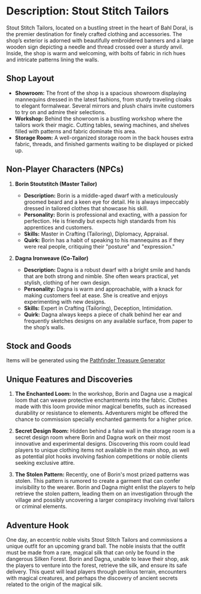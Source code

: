 # Description: Stout Stitch Tailors

Stout Stitch Tailors, located on a bustling street in the heart of Bahl Doral, is the premier destination for finely crafted clothing and accessories. The shop’s exterior is adorned with beautifully embroidered banners and a large wooden sign depicting a needle and thread crossed over a sturdy anvil. Inside, the shop is warm and welcoming, with bolts of fabric in rich hues and intricate patterns lining the walls.

## Shop Layout

- **Showroom:** The front of the shop is a spacious showroom displaying mannequins dressed in the latest fashions, from sturdy traveling cloaks to elegant formalwear. Several mirrors and plush chairs invite customers to try on and admire their selections.
- **Workshop:** Behind the showroom is a bustling workshop where the tailors work their magic. Cutting tables, sewing machines, and shelves filled with patterns and fabric dominate this area.
- **Storage Room:** A well-organized storage room in the back houses extra fabric, threads, and finished garments waiting to be displayed or picked up.

## Non-Player Characters (NPCs)

1. **Borin Stoutstitch (Master Tailor)**
   - **Description:** Borin is a middle-aged dwarf with a meticulously groomed beard and a keen eye for detail. He is always impeccably dressed in tailored clothes that showcase his skill.
   - **Personality:** Borin is professional and exacting, with a passion for perfection. He is friendly but expects high standards from his apprentices and customers.
   - **Skills:** Master in Crafting (Tailoring), Diplomacy, Appraisal.
   - **Quirk:** Borin has a habit of speaking to his mannequins as if they were real people, critiquing their "posture" and "expression."

2. **Dagna Ironweave (Co-Tailor)**
   - **Description:** Dagna is a robust dwarf with a bright smile and hands that are both strong and nimble. She often wears practical, yet stylish, clothing of her own design.
   - **Personality:** Dagna is warm and approachable, with a knack for making customers feel at ease. She is creative and enjoys experimenting with new designs.
   - **Skills:** Expert in Crafting (Tailoring), Deception, Intimidation.
   - **Quirk:** Dagna always keeps a piece of chalk behind her ear and frequently sketches designs on any available surface, from paper to the shop’s walls.

## Stock and Goods

Items will be generated using the [Pathfinder Treasure Generator](file:///C:/Users/kkroe/Dropbox/Kyle%20Stuff/Pathfinder%20Treasure%20Generator.accdb)

## Unique Features and Discoveries

1. **The Enchanted Loom:** In the workshop, Borin and Dagna use a magical loom that can weave protective enchantments into the fabric. Clothes made with this loom provide minor magical benefits, such as increased durability or resistance to elements. Adventurers might be offered the chance to commission specially enchanted garments for a higher price.
   
2. **Secret Design Room:** Hidden behind a false wall in the storage room is a secret design room where Borin and Dagna work on their most innovative and experimental designs. Discovering this room could lead players to unique clothing items not available in the main shop, as well as potential plot hooks involving fashion competitions or noble clients seeking exclusive attire.

3. **The Stolen Pattern:** Recently, one of Borin's most prized patterns was stolen. This pattern is rumored to create a garment that can confer invisibility to the wearer. Borin and Dagna might enlist the players to help retrieve the stolen pattern, leading them on an investigation through the village and possibly uncovering a larger conspiracy involving rival tailors or criminal elements.

## Adventure Hook

One day, an eccentric noble visits Stout Stitch Tailors and commissions a unique outfit for an upcoming grand ball. The noble insists that the outfit must be made from a rare, magical silk that can only be found in the dangerous Silken Forest. Borin and Dagna, unable to leave their shop, ask the players to venture into the forest, retrieve the silk, and ensure its safe delivery. This quest will lead players through perilous terrain, encounters with magical creatures, and perhaps the discovery of ancient secrets related to the origin of the magical silk.